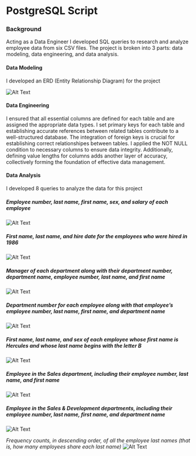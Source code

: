 # PostgreSQL Script

### Background 
Acting as a Data Engineer I developed SQL queries to research and analyze employee data from six CSV files. The project is broken into 3 parts: data modeling, data engineering, and data analysis.

#### Data Modeling

I developed an ERD (Entity Relationship Diagram) for the project

![Alt Text](https://github.com/peatk/SQL-Challenge/blob/main/EmployeeSQL/data/ERD.png)

#### Data Engineering

I ensured that all essential columns are defined for each table and are assigned the appropriate data types. I set primary keys for each table and establishing accurate references between related tables contribute to a well-structured database. The integration of foreign keys is crucial for establishing correct relationshipes between tables. I applied the NOT NULL condition to necessary columns to ensure data integrity. Additionally, defining value lengths for columns adds another layer of accuracy, collectively forming the foundation of effective data management.

#### Data Analysis
I developed 8 queries to analyze the data for this project


##### Employee number, last name, first name, sex, and salary of each employee

![Alt Text](https://github.com/peatk/SQL-Challenge/blob/main/EmployeeSQL/data/employee_list(1).png)


##### _First name, last name, and hire date for the employees who were hired in 1986_

![Alt Text](https://github.com/peatk/SQL-Challenge/blob/main/EmployeeSQL/data/1986_hire_date(2).png)


##### _Manager of each department along with their department number, department name, employee number, last name, and first name_

![Alt Text](https://github.com/peatk/SQL-Challenge/blob/main/EmployeeSQL/data/dept_manager(3).png)


##### _Department number for each employee along with that employee’s employee number, last name, first name, and department name_

![Alt Text](https://github.com/peatk/SQL-Challenge/blob/main/EmployeeSQL/data/deptid_empno(4).png)


##### _First name, last name, and sex of each employee whose first name is Hercules and whose last name begins with the letter B_

![Alt Text](https://github.com/peatk/SQL-Challenge/blob/main/EmployeeSQL/data/hercules(5).png)


##### _Employee in the Sales department, including their employee number, last name, and first name_

![Alt Text](https://github.com/peatk/SQL-Challenge/blob/main/EmployeeSQL/data/sales_team(6).png)


##### _Employee in the Sales & Development departments, including their employee number, last name, first name, and department name_

![Alt Text](https://github.com/peatk/SQL-Challenge/blob/main/EmployeeSQL/data/sales_and_development_dept(7).png)


_Frequency counts, in descending order, of all the employee last names (that is, how many employees share each last name)_
![Alt Text](https://github.com/peatk/SQL-Challenge/blob/main/EmployeeSQL/data/last_name_totals(8).png)


